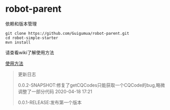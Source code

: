 # robot-parent

依赖和版本管理

```shell
git clone https://github.com/Guigumua/robot-parent.git
cd robot-simple-starter
mvn install
```

请查看wiki了解使用方法

[使用方法](https://github.com/Guigumua/robot-parent/wiki)

> 更新日志
>
>
> 0.0.2-SNAPSHOT:修复了getCQCodes只能获取一个CQCode的bug,略微调整了一部分代码 2020-04-18 17:21
>
> 0.0.1-RELEASE:发布第一个版本
